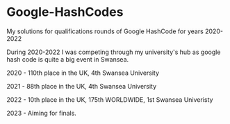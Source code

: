 # Google-HashCodes
My solutions for qualifications rounds of Google HashCode for years 2020-2022 

During 2020-2022 I was competing through my university's hub as google hash code is quite a big event in Swansea.

2020 - 110th place in the UK, 4th Swansea University

2021 - 88th place in the UK, 4th Swansea University

2022 - 10th place in the UK, 175th WORLDWIDE, 1st Swansea Univeristy

2023 - Aiming for finals.
